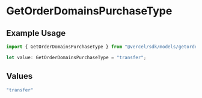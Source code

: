 # GetOrderDomainsPurchaseType

## Example Usage

```typescript
import { GetOrderDomainsPurchaseType } from "@vercel/sdk/models/getorderop.js";

let value: GetOrderDomainsPurchaseType = "transfer";
```

## Values

```typescript
"transfer"
```